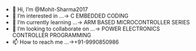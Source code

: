 - 👋 Hi, I’m @Mohit-Sharma2017
- 👀 I’m interested in ...-> C EMBEDDED CODING
- 🌱 I’m currently learning ...-> ARM BASED MICROCONTROLLER SERIES
- 💞️ I’m looking to collaborate on ...-> POWER ELECTRONICS CONTROLLER PROGRAMMING
- 📫 How to reach me ...->+91-9990850986

<!---
Mohit-Sharma2017/Mohit-Sharma2017 is a ✨ special ✨ repository because its `README.md` (this file) appears on your GitHub profile.
You can click the Preview link to take a look at your changes.
--->
